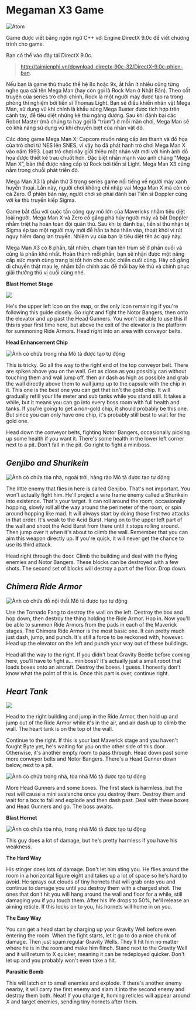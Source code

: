 # Megaman X3 Game
![Atom](https://github.com/vanluom123/DirectX9/blob/master/MegamanX3Final/DemoDirectX/DemoDirectX/Resources/IntroBackground/2342titlescreen.png)

Game được viết bằng ngôn ngữ C++ với Engine DirectX 9.0c để viết chương trình cho game.

Bạn có thể vào đây tải DirectX 9.0c.

> http://taimienphi.vn/download-directx-90c-32/DirectX-9.0c-phien-ban.

Nếu bạn là game thủ thuộc thế hệ 8x hoặc 9x, ắt hẳn ít nhiều cũng từng nghe qua cái tên Mega Man (hay còn gọi là Rock Man ở Nhật Bản).
Theo cốt truyện của series trò chơi chính, Rock là một người máy được tạo ra trong phòng thí nghiệm bởi tiến sĩ Thomas Light.
Bạn sẽ điều khiển nhân vật Mega Man, sử dụng vũ khí chính là khẩu súng Mega Buster được tích hợp trên cánh tay, để tiêu diệt những kẻ thù ngáng đường. Sau khi đánh bại các Robot Master (mà chúng ta hay gọi là “trùm”) ở mỗi màn chơi, Mega Man sẽ có khả năng sử dụng vũ khí chuyên biệt của nhân vật đó.

Các dòng game Mega Man X: Capcom muốn nâng cấp âm thanh và đồ họa của trò chơi từ NES lên SNES, vì vậy họ đã phát hành trò chơi Mega Man X vào năm 1993. Loạt trò chơi này giới thiệu một nhân vật mới với hình ảnh đồ họa được thiết kế trau chuốt hơn. Đặc biệt nhấn mạnh vào anh chàng “Mega Man X”, bản thể được nâng cấp từ Rock bởi tiến sĩ Light. Mega Man X3 cũng nằm trong chuỗi phát triển đó.

Mega Man X3 là phần thứ 3 trong series game nổi tiếng về người máy xanh huyền thoại. Lần này, người chơi không chỉ nhập vai Mega Man X mà còn có cả Zero. Ở phiên bản này, người chơi sẽ phải đánh bại Tiến sĩ Doppler cùng với kẻ thù truyền kiếp Sigma.

Game bắt đầu với cuộc tấn công quy mô lớn của Mavericks nhằm tiêu diệt loài người. Mega Man X và Zero cố gắng phá hủy người máy và bắt Doppler nhằm triệt hạ hoàn toàn đội quân thù. Sau khi bị đánh bại, tiến sĩ thú nhận bị Sigma ép tạo một người máy mới để hắn ta hóa thân vào, thoát khỏi vi rút nguy hiểm đang lan truyền. Nhiệm vụ của bạn là tiêu diệt tên ác quỷ này.

Mega Man X3 có 8 phần, tất nhiên, chạm trán tên trùm sẽ ở phần cuối và cũng là phần khó nhất. Hoàn thành mỗi phần, bạn sẽ nhận được một nâng cấp sức mạnh cùng trang bị tốt hơn cho cuộc chiến cuối cùng. Hãy cố gắng di chuyển thật mau lẹ, nhắm bắn chính xác để thổi bay kẻ thù và chinh phục giải thưởng thú vị cuối cùng nhé.

**Blast Hornet Stage**

![](https://github.com/vanluom123/Megaman-X3/blob/master/Image/hornet(1).jpg)

He's the upper left icon on the map, or the only icon remaining if you're
following this guide closely. Go right and fight the Notor Bangers, then onto
the elevator and up past the Head Gunners. You won't be able to use this if this
is your first time here, but above the exit of the elevator is the platform for
summoning Ride Armors. Head right into an area with conveyor belts. 

**Head Enhancement Chip**

![Ảnh có chứa trong nhà Mô tả được tạo tự động](https://github.com/vanluom123/Megaman-X3/blob/master/Image/hornet(2).jpg)

This is tricky. Go all the way to the right end of the top conveyor belt. There
are spikes above you on the wall. Get as close as you possibly can without
touching them and wall jump off, then air dash as high as possible and grab the
wall directly above them to wall jump up to the capsule with the chip in it.
This one is the best one you can get that isn't the gold chip. It will gradually
refill your life meter and sub tanks while you stand still. It takes a while,
but it means you can go into every boss room with full health and tanks. If
you're going to get a non-gold chip, it should probably be this one. But since
you can only have one chip, it's probably still best to wait for the gold one.  
  
Head down the conveyor belts, fighting Notor Bangers, occasionally picking up
some health if you want it. There's some health in the lower left corner next to
a pit. Don't fall in the pit. Go right to fight a miniboss.

*Genjibo and Shurikein*
-----------------------

![Ảnh có chứa tòa nhà, ngoài trời, hàng rào Mô tả được tạo tự động](https://github.com/vanluom123/Megaman-X3/blob/master/Image/hornet(3).jpg)

The little enemy that flies in here is called Genjibo. That's not important. You
won't actually fight him. He'll project a wire frame enemy called a Shurikein
into existence. That's your target. It can roll around the room, occasionally
hopping, slowly roll all the way around the perimeter of the room, or spin
around hopping like mad. It will always start by doing those first two attacks
in that order. It's weak to the Acid Burst. Hang on to the upper left part of
the wall and shoot the Acid Burst from there until it stops rolling around. Then
jump over it when it's about to climb the wall. Remember that you can aim this
weapon directly up. If you're quick, it will never get the chance to use its
third attack.   
  
Head right through the door. Climb the building and deal with the flying enemies
and Notor Bangers. These blocks can be destroyed with a few shots. The second
set of blocks will destroy a part of the floor. Drop down.

*Chimera Ride Armor*
--------------------

![Ảnh có chứa đồ nội thất Mô tả được tạo tự động](https://github.com/vanluom123/Megaman-X3/blob/master/Image/hornet(4).jpg)

Use the Tornado Fang to destroy the wall on the left. Destroy the box and hop
down, then destroy the thing holding the Ride Armor. Hop in. Now you'll be able
to summon Ride Armors from the pads in each of the Maverick stages. The Chimera
Ride Armor is the most basic one. It can pretty much just dash, jump, and punch.
It's still a force to be reckoned with, however. Head up the elevator on the
left and punch your way out of these buildings.  
  
Head all the way to the right. If you didn't beat Gravity Beetle before coming
here, you'll have to fight a... miniboss? It's actually just a small robot that
loads boxes onto an aircraft. Destroy the boxes. I guess. I honestly don't know
what the point of this is. Once this part is over, continue right. 

*Heart Tank*
------------

![](https://github.com/vanluom123/Megaman-X3/blob/master/Image/hornet(5).jpg)

Head to the right building and jump in the Ride Armor, then hold up and jump out
of the Ride Armor while it's in the air, and air dash up to climb the wall. The
heart tank is on the top of the wall.   
  
Continue to the right. If this is your last Maverick stage and you haven't
fought Byte yet, he's waiting for you on the other side of this door. Otherwise,
it's another empty room to pass through. Head down past some more conveyor belts
and Notor Bangers. There's a Head Gunner down below, next to a pit.

![Ảnh có chứa trong nhà, tòa nhà Mô tả được tạo tự động](https://github.com/vanluom123/Megaman-X3/blob/master/Image/hornet(6).jpg)

More Head Gunners and some boxes. The first stack is harmless, but the rest will
cause a mini avalanche once you destroy them. Destroy them and wait for a box to
fall and explode and then dash past. Deal with these boxes and Head Gunners and
go. The boss awaits.

**Blast Hornet**

![Ảnh có chứa tòa nhà, trong nhà Mô tả được tạo tự động](https://github.com/vanluom123/Megaman-X3/blob/master/Image/hornet(7).jpg)

This guy does a lot of damage, but he's pretty harmless if you have his
weakness. 

**The Hard Way**  
  
His stinger does lots of damage. Don't let him sting you. He flies around the
room in a horizontal figure eight and takes up a lot of space so he's hard to
avoid. He sprays out clouds of tiny hornets that will grab onto you and continue
to damage you until you destroy them with a charged shot. The ones that don't
hit you will hang around the wall and floor for a while, still damaging you if
you touch them. After his life drops to 50%, he'll release an aiming reticle. If
this locks on to you, his hornets will home in on you.   
  
**The Easy Way**  
  
You can get a head start by charging up your Gravity Well before even entering
the room. When the fight starts, let it go to do a nice chunk of damage. Then
just spam regular Gravity Wells. They'll hit him no matter where he is in the
room and make him flinch. Stand next to the Gravity Well and it will return to X
quicker, meaning it can be redeployed quicker. Don't let up and you probably
won't even take a hit.   
  
**Parasitic Bomb**  
  
This will latch on to small enemies and explode. If there's another enemy
nearby, it will carry the first enemy and slam it into the second enemy and
destroy them both. Neat! If you charge it, homing reticles will appear around X
and target enemies, sending tiny hornets after them. 


